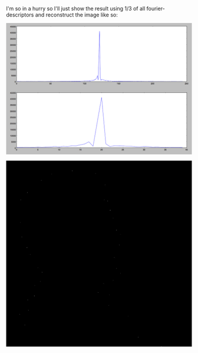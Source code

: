 I'm so in a hurry so I'll just show the result using 1/3 of all fourier-descriptors and reconstruct the image like so:

![in freq domain](freqDomain.png)

![reconstruction](reconstruct_result.jpg)